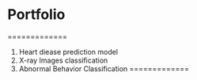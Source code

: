 # Portfolio
=============
1. Heart diease prediction model
2. X-ray Images classification
3. Abnormal Behavior Classification
=============
